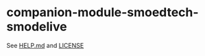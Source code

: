 # companion-module-smoedtech-smodelive

See [HELP.md](./companion/HELP.md) and [LICENSE](./LICENSE)
